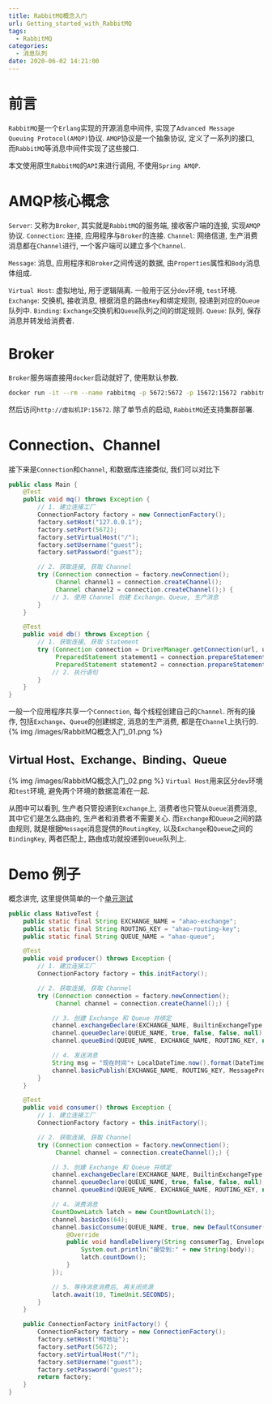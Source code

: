 ```yaml
---
title: RabbitMQ概念入门
url: Getting_started_with_RabbitMQ
tags:
  - RabbitMQ
categories:
  - 消息队列
date: 2020-06-02 14:21:00
---
```


# 前言
`RabbitMQ`是一个`Erlang`实现的开源消息中间件, 实现了`Advanced Message Queuing Protocol(AMQP)`协议.
`AMQP`协议是一个抽象协议, 定义了一系列的接口, 而`RabbitMQ`等消息中间件实现了这些接口.

本文使用原生`RabbitMQ`的`API`来进行调用, 不使用`Spring AMQP`.

<!-- more -->

# AMQP核心概念
`Server`: 又称为`Broker`, 其实就是`RabbitMQ`的服务端, 接收客户端的连接, 实现`AMQP`协议.
`Connection`: 连接, 应用程序与`Broker`的连接.
`Channel`: 网络信道, 生产消费消息都在`Channel`进行, 一个客户端可以建立多个`Channel`.

`Message`: 消息, 应用程序和`Broker`之间传送的数据, 由`Properties`属性和`Body`消息体组成.

`Virtual Host`: 虚拟地址, 用于逻辑隔离. 一般用于区分`dev`环境, `test`环境.
`Exchange`: 交换机, 接收消息, 根据消息的路由`Key`和绑定规则, 投递到对应的`Queue`队列中.
`Binding`: `Exchange`交换机和`Queue`队列之间的绑定规则.
`Queue`: 队列, 保存消息并转发给消费者.

# Broker
`Broker`服务端直接用`docker`启动就好了, 使用默认参数.
```bash
docker run -it --rm --name rabbitmq -p 5672:5672 -p 15672:15672 rabbitmq:3-management
```
然后访问`http://虚拟机IP:15672`.
除了单节点的启动, `RabbitMQ`还支持集群部署.

# Connection、Channel
接下来是`Connection`和`Channel`, 和数据库连接类似, 我们可以对比下
```java
public class Main {
    @Test
    public void mq() throws Exception {
        // 1. 建立连接工厂
        ConnectionFactory factory = new ConnectionFactory();
        factory.setHost("127.0.0.1");
        factory.setPort(5672);
        factory.setVirtualHost("/");
        factory.setUsername("guest");
        factory.setPassword("guest");

        // 2. 获取连接, 获取 Channel
        try (Connection connection = factory.newConnection();
             Channel channel1 = connection.createChannel();
             Channel channel2 = connection.createChannel();) {
            // 3. 使用 Channel 创建 Exchange、Queue, 生产消息
        }
    }

    @Test
    public void db() throws Exception {
        // 1. 获取连接, 获取 Statement
        try (Connection connection = DriverManager.getConnection(url, username, password);
             PreparedStatement statement1 = connection.prepareStatement(SQL);
             PreparedStatement statement2 = connection.prepareStatement(SQL);) {
            // 2. 执行语句    
        }
    }
}
```
一般一个应用程序共享一个`Connection`, 每个线程创建自己的`Channel`.
所有的操作, 包括`Exchange`、`Queue`的创建绑定, 消息的生产消费, 都是在`Channel`上执行的.
{% img /images/RabbitMQ概念入门_01.png %}

## Virtual Host、Exchange、Binding、Queue
{% img /images/RabbitMQ概念入门_02.png %}
`Virtual Host`用来区分`dev`环境和`test`环境, 避免两个环境的数据混淆在一起.

从图中可以看到, 生产者只管投递到`Exchange`上, 消费者也只管从`Queue`消费消息, 其中它们是怎么路由的, 生产者和消费者不需要关心.
而`Exchange`和`Queue`之间的路由规则, 就是根据`Message`消息提供的`RoutingKey`, 以及`Exchange`和`Queue`之间的`BindingKey`, 两者匹配上, 路由成功就投递到`Queue`队列上.

# Demo 例子
概念讲完, 这里提供简单的一个[单元测试](https://github.com/Ahaochan/project/blob/master/ahao-spring-boot-rabbitmq/src/test/java/com/ahao/spring/boot/rabbitmq/NativeTest.java)
```java
public class NativeTest {
    public static final String EXCHANGE_NAME = "ahao-exchange";
    public static final String ROUTING_KEY = "ahao-routing-key";
    public static final String QUEUE_NAME = "ahao-queue";

    @Test
    public void producer() throws Exception {
        // 1. 建立连接工厂
        ConnectionFactory factory = this.initFactory();

        // 2. 获取连接, 获取 Channel
        try (Connection connection = factory.newConnection();
             Channel channel = connection.createChannel();) {

            // 3. 创建 Exchange 和 Queue 并绑定
            channel.exchangeDeclare(EXCHANGE_NAME, BuiltinExchangeType.DIRECT);
            channel.queueDeclare(QUEUE_NAME, true, false, false, null);
            channel.queueBind(QUEUE_NAME, EXCHANGE_NAME, ROUTING_KEY, null);

            // 4. 发送消息
            String msg = "现在时间"+ LocalDateTime.now().format(DateTimeFormatter.ofPattern("yyyy-MM-dd hh:mm:ss"));
            channel.basicPublish(EXCHANGE_NAME, ROUTING_KEY, MessageProperties.PERSISTENT_TEXT_PLAIN, msg.getBytes(StandardCharsets.UTF_8));
        }
    }

    @Test
    public void consumer() throws Exception {
        // 1. 建立连接工厂
        ConnectionFactory factory = this.initFactory();

        // 2. 获取连接, 获取 Channel
        try (Connection connection = factory.newConnection();
             Channel channel = connection.createChannel();) {

            // 3. 创建 Exchange 和 Queue 并绑定
            channel.exchangeDeclare(EXCHANGE_NAME, BuiltinExchangeType.DIRECT);
            channel.queueDeclare(QUEUE_NAME, true, false, false, null);
            channel.queueBind(QUEUE_NAME, EXCHANGE_NAME, ROUTING_KEY, null);

            // 4. 消费消息
            CountDownLatch latch = new CountDownLatch(1);
            channel.basicQos(64);
            channel.basicConsume(QUEUE_NAME, true, new DefaultConsumer(channel) {
                @Override
                public void handleDelivery(String consumerTag, Envelope envelope, AMQP.BasicProperties properties, byte[] body) throws IOException {
                    System.out.println("接受到:" + new String(body));
                    latch.countDown();
                }
            });

            // 5. 等待消息消费后, 再关闭资源
            latch.await(10, TimeUnit.SECONDS);
        }
    }

    public ConnectionFactory initFactory() {
        ConnectionFactory factory = new ConnectionFactory();
        factory.setHost("MQ地址");
        factory.setPort(5672);
        factory.setVirtualHost("/");
        factory.setUsername("guest");
        factory.setPassword("guest");
        return factory;
    }
}
```